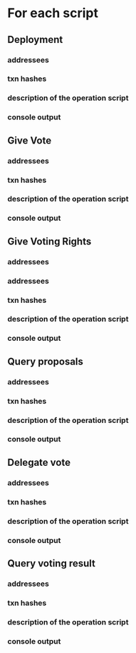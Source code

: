 
# For each script

## Deployment
### addressees
### txn hashes
### description of the operation script
### console output

## Give Vote
### addressees
### txn hashes
### description of the operation script
### console output

## Give Voting Rights
### addressees
### addressees
### txn hashes
### description of the operation script
### console output

## Query proposals
### addressees
### txn hashes
### description of the operation script
### console output

## Delegate vote
### addressees
### txn hashes
### description of the operation script
### console output

## Query voting result
### addressees
### txn hashes
### description of the operation script
### console output
